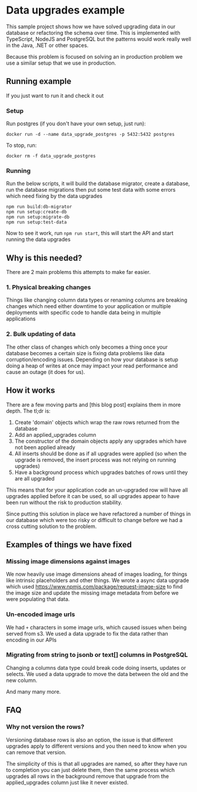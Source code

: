 # Data upgrades example

This sample project shows how we have solved upgrading data in our database or refactoring the schema over time. This is implemented with TypeScript, NodeJS and PostgreSQL but the patterns would work really well in the Java, .NET or other spaces.

Because this problem is focused on solving an in production problem we use a similar setup that we use in production.

## Running example

If you just want to run it and check it out

### Setup

Run postgres (if you don't have your own setup, just run):

```
docker run -d --name data_upgrade_postgres -p 5432:5432 postgres
```

To stop, run:

```
docker rm -f data_upgrade_postgres
```

### Running

Run the below scripts, it will build the database migrator, create a database, run the database migrations then put some test data with some errors which need fixing by the data upgrades

```
npm run build:db-migrator
npm run setup:create-db
npm run setup:migrate-db
npm run setup:test-data
```

Now to see it work, run `npm run start`, this will start the API and start running the data upgrades

## Why is this needed?

There are 2 main problems this attempts to make far easier.

### 1. Physical breaking changes

Things like changing column data types or renaming columns are breaking changes which need either downtime to your application or multiple deployments with specific code to handle data being in multiple applications

### 2. Bulk updating of data

The other class of changes which only becomes a thing once your database becomes a certain size is fixing data problems like data corruption/encoding issues. Depending on how your database is setup doing a heap of writes at once may impact your read performance and cause an outage (it does for us).

## How it works

There are a few moving parts and [this blog post] explains them in more depth. The tl;dr is:

1. Create 'domain' objects which wrap the raw rows returned from the database
2. Add an applied_upgrades column
3. The constructor of the domain objects apply any upgrades which have not been applied already
4. All inserts should be done as if all upgrades were applied (so when the upgrade is removed, the insert process was not relying on running upgrades)
5. Have a background process which upgrades batches of rows until they are all upgraded

This means that for your application code an un-upgraded row will have all upgrades applied before it can be used, so all upgrades appear to have been run without the risk to production stability.

Since putting this solution in place we have refactored a number of things in our database which were too risky or difficult to change before we had a cross cutting solution to the problem.

## Examples of things we have fixed

### Missing image dimensions against images

We now heavily use image dimensions ahead of images loading, for things like intrinsic placeholders and other things.
We wrote a async data upgrade which used https://www.npmjs.com/package/request-image-size to find the image size and update the missing image metadata from before we were populating that data.

### Un-encoded image urls

We had `+` characters in some image urls, which caused issues when being served from s3. We used a data upgrade to fix the data rather than encoding in our APIs

### Migrating from string to jsonb or text[] columns in PostgreSQL

Changing a columns data type could break code doing inserts, updates or selects. We used a data upgrade to move the data between the old and the new column.

And many many more.

## FAQ

### Why not version the rows?

Versioning database rows is also an option, the issue is that different upgrades apply to different versions and you then need to know when you can remove that version.

The simplicity of this is that all upgrades are named, so after they have run to completion you can just delete them, then the same process which upgrades all rows in the background remove that upgrade from the applied_upgrades column just like it never existed.

